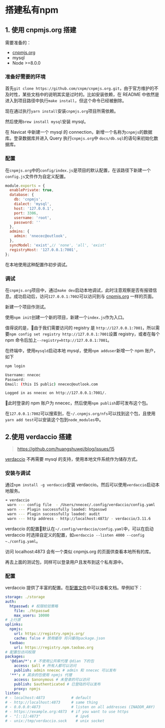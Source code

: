 # 搭建私有npm

## 1. 使用 cnpmjs.org 搭建

需要准备的：

- [cnpmjs.org](https://github.com/cnpm/cnpmjs.org)
- mysql
- Node >=8.0.0

### 准备好需要的环境

首先`git clone https://github.com/cnpm/cnpmjs.org.git`，由于官方维护的不及时性，某些文档中的说明其实是过时的。比如安装依赖，在 README 中依然是进入到项目路径中执行`make install`，但这个命令已经被删除。

现在通过执行`yarn install`安装`cnpmjs.org`项目所需依赖。

然后使用`brew install mysql`安装 mysql。

在 Navicat 中新建一个 mysql 的 connection，新增一个名称为`cnpmjs`的数据库。登录数据库并进入 Query 执行`cnpmjs.org`中 `docs/db.sql`的语句来初始化数据库。

### 配置

在`cnpmjs.org`中的`config/index.js`是项目的默认配置，在该路径下新建一个`config.js`文件作为自定义配置。

```javascript
module.exports = {
  enablePrivate: true,
  database: {
    db: 'cnpmjs',
    dialect: 'mysql',
    host: '127.0.0.1',
    port: 3306,
    username: 'root',
    password: ''
  },
  admins: {
    admin: 'nnecec@outlook',
  },
  syncModel: 'exist',// 'none', 'all', 'exist'
  registryHost: '127.0.0.1:7001',
};
```

在本地使用这种配置作初步调试。

### 调试

在`cnpmjs.org`项目中，通过`make dev`启动本地调试，此时注意观察是否有报错信息。成功启动后，访问`127.0.0.1:7002`可以访问到与 [cnpmjs.org](https://cnpmjs.org) 一样的页面。

新建一个项目作测试。

使用`npm init`创建一个新的项目，新建一个`index.js`作为入口。

值得说的是，由于我们需要访问的 registry 是 `http://127.0.0.1:7001`，所以需要`npm config set registry http://127.0.0.1:7001`设置 registry，或者在每个 npm 命令后加上`--registry=http://127.0.0.1:7001`。

在终端中，使用`mysqld`启动本地 mysql，使用`npm adduser`新增一个 npm 账户，如下

```bash
npm login

Username: nnecec
Password:
Email: (this IS public) nnecec@outlook.com

Logged in as nnecec on http://127.0.0.1:7001/.
```

此时登录的 npm 账户为 nnecec，然后使用`npm publish`即可发布这个包。

在`127.0.0.1:7002`可以搜索到，在`~/.cnpmjs.org/nfs`可以找到这个包，且使用`yarn add test`可以安装这个包到`node_modules`中。

## 2.使用 verdaccio 搭建

> https://github.com/huangshuwei/blog/issues/15

[verdaccio](https://github.com/verdaccio/verdaccio) 不再需要 mysql 的支持，使用本地文件系统作为储存方式。

### 安装与调试

通过`npm install -g verdaccio`安装 verdaccio。然后可以使用`verdaccio`启动本地服务。

```bash
➜ verdaccio
 warn --- config file  - /Users/nnecec/.config/verdaccio/config.yaml
 warn --- Plugin successfully loaded: htpasswd
 warn --- Plugin successfully loaded: audit
 warn --- http address - http://localhost:4873/ - verdaccio/3.11.6
```

verdaccio 的配置默认在`~/.config/verdaccio/config.yaml`中，可以在启动 verdaccio 时选择自定义的配置，如`verdaccio --listen 4000 --config ~./config.yaml`。

访问 localhost:4873 会有一个类似 cnpmjs.org 的页面供查看本地所有的库。

再去上面的测试包，同样可以登录用户且发布到这个私有源中。

### 配置

verdaccio 提供了丰富的配置。在[配置文件](https://verdaccio.org/docs/en/configuration)中可以查看文档。举例如下：

```yaml
storage: ./storage
auth:
  htpasswd: # 权限校验策略
    file: ./htpasswd
    max_users: 10000
# 上行源
uplinks:
  npmjs:
    url: https://registry.npmjs.org/
    cache: false # 禁用缓存 将只缓存package.json
  taobao:
    url: https://registry.npm.taobao.org
# 配置包访问权限
packages:
  '@dian/*': # 不使用公开库代理 @dian 下的包
    access: $all # 所有人都可以访问
    publish: admin nnecec # admin 和 nnecec 可以发布
  '**': # 其余的包使用 npmjs 代理
    access: $anonymous # 未登录的可以访问
    publish: $authenticated # 已登陆的可以发布
    proxy: npmjs
listen:
# - localhost:4873            # default
# - http://localhost:4873     # same thing
# - 0.0.0.0:4873              # listen on all addresses (INADDR_ANY)
# - https://example.org:4873  # if you want to use https
# - "[::1]:4873"                # ipv6
# - unix:/tmp/verdaccio.sock    # unix socket
```